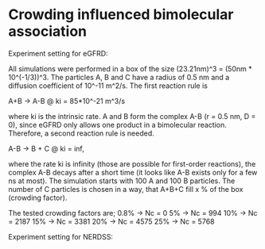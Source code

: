 # Crowding influenced bimolecular association

Experiment setting for eGFRD: 

All simulations were performed in a box of the size (23.21nm)^3 = (50nm * 10^(-1/3))^3.
The particles A, B and C have a radius of 0.5 nm and a diffusion coefficient of 10^-11 m^2/s. The first reaction rule is

A+B -> A-B @ ki = 85*10^-21 m^3/s

where ki is the intrinsic rate. A and B form the complex A-B (r = 0.5 nm, D = 0), since eGFRD only allows one product in a bimolecular reaction. Therefore, a second reaction rule is needed.

A-B -> B + C @ ki = inf,

where the rate ki is infinity (those are possible for first-order reactions), the complex A-B decays after a short time (it looks like A-B exists only for a few ns at most). The simulation starts with 100 A and 100 B particles. The number of C particles is chosen in a way, that A+B+C fill x % of the box (crowding factor). 

The tested crowding factors are;
0.8% -> Nc = 0
5%   -> Nc = 994
10%  -> Nc = 2187
15%  -> Nc = 3381
20%  -> Nc = 4575
25%  -> Nc = 5768

Experiment setting for NERDSS:

